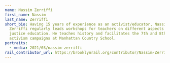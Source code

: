 ```yaml
---
name: Nassim Zerriffi
first_name: Nassim
last_name: Zerriffi
short_bio: Having 15 years of experience as an activist/educator, Nassim
  Zerriffi regularly leads workshops for teachers on different aspects of social
  justice education. He teaches history and facilitates the 7th and 8th grade
  activism campaigns at Manhattan Country School.
portraits:
  - media: 2021/03/nassim-zerriffi
rail_contributor_url: https://brooklynrail.org/contributor/Nassim-Zerriffi
---
```

